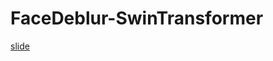 # FaceDeblur-SwinTransformer

[slide](https://docs.google.com/presentation/d/1fhJ8ViJA5KWXL_oKKSSBdeLbrO-6R4xSO3NoK2a4D2g/edit?usp=sharing)